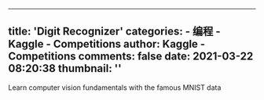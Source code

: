 
---
title: 'Digit Recognizer'
categories: 
    - 编程
    - Kaggle - Competitions
author: Kaggle - Competitions
comments: false
date: 2021-03-22 08:20:38
thumbnail: ''
---

<div>   
Learn computer vision fundamentals with the famous MNIST data  
</div>
            